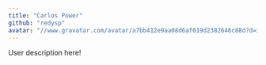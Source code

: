 ```yaml
---
title: "Carlos Power"
github: "redysp"
avatar: "//www.gravatar.com/avatar/a7bb412e9aa08d6af019d2382646c88d?d=identicon"
---
```


User description here!
